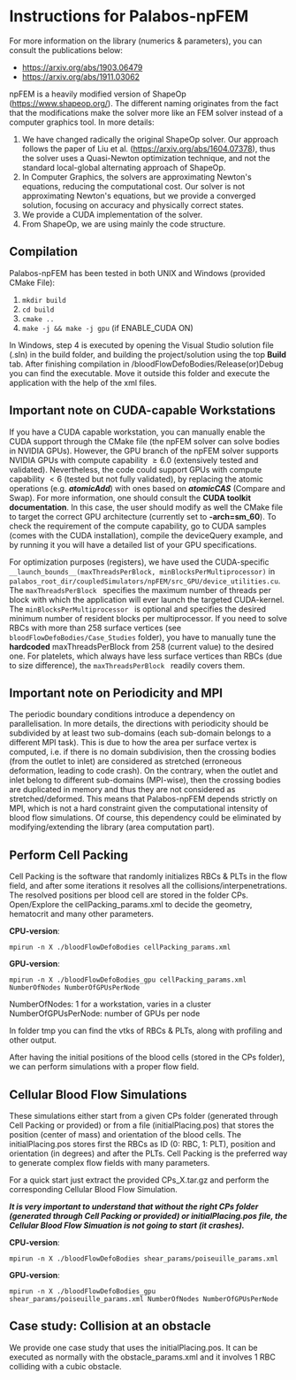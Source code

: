 # Instructions for Palabos-npFEM

For more information on the library (numerics & parameters), you can consult the publications below:

* https://arxiv.org/abs/1903.06479
* https://arxiv.org/abs/1911.03062

npFEM is a heavily modified version of ShapeOp (https://www.shapeop.org/). The different naming originates from the fact that the modifications make the solver more like an FEM solver instead of a computer graphics tool. In more details:

1. We have changed radically the original ShapeOp solver. Our approach follows the paper of Liu et al. (https://arxiv.org/abs/1604.07378), thus the solver uses a Quasi-Newton optimization technique, and not the standard local-global alternating approach of ShapeOp.
2. In Computer Graphics, the solvers are approximating Newton's equations, reducing the computational cost. Our solver is not approximating Newton's equations, but we provide a converged solution, focusing on accuracy and physically correct states.
3. We provide a CUDA implementation of the solver.
4. From ShapeOp, we are using mainly the code structure.

## Compilation

Palabos-npFEM has been tested in both UNIX and Windows (provided CMake File):

1. ```mkdir build```
2. ```cd build```
3. ```cmake ..```
4. ```make -j && make -j gpu``` (if ENABLE_CUDA ON)

In Windows, step 4 is executed by opening the Visual Studio solution file (.sln) in the build folder, and building the project/solution using the top **Build** tab. After finishing compilation in /bloodFlowDefoBodies/Release(or)Debug you can find the executable. Move it outside this folder and execute the application with the help of the xml files.

## Important note on CUDA-capable Workstations

If you have a CUDA capable workstation, you can manually enable the CUDA support through the CMake file (the npFEM solver can solve bodies in NVIDIA GPUs). However, the GPU branch of the npFEM solver supports NVIDIA GPUs with compute capability $\geq 6.0$ (extensively tested and validated). Nevertheless, the code could support GPUs with compute capability $<6$ (tested but not fully validated), by replacing the atomic operations (e.g. ***atomicAdd***) with ones based on ***atomicCAS*** (Compare and Swap). For more information, one should consult the **CUDA toolkit documentation**. In this case, the user should modify as well the CMake file to target the correct GPU architecture (currently set to **-arch=sm_60**). To check the requirement of the compute capability, go to CUDA samples (comes with the CUDA installation), compile the deviceQuery example, and by running it you will have a detailed list of your GPU specifications.

For optimization purposes (registers), we have used the CUDA-specific ```__launch_bounds__(maxThreadsPerBlock, minBlocksPerMultiprocessor)``` in ```palabos_root_dir/coupledSimulators/npFEM/src_GPU/device_utilities.cu```. The  ```maxThreadsPerBlock ```  specifies the maximum number of threads per block with which the application will ever launch the targeted CUDA-kernel. The  ```minBlocksPerMultiprocessor ``` is optional and specifies the desired minimum number of resident blocks per multiprocessor. If you need to solve RBCs with more than 258 surface vertices (see ```bloodFlowDefoBodies/Case_Studies``` folder), you have to manually tune the **hardcoded** maxThreadsPerBlock from 258 (current value) to the desired one. For platelets, which always have less surface vertices than RBCs (due to size difference), the ```maxThreadsPerBlock ``` readily covers them.

## Important note on Periodicity and MPI

The periodic boundary conditions introduce a dependency on parallelisation. In more details, the directions with periodicity should be subdivided by at least two sub-domains (each sub-domain belongs to a different MPI task). This is due to how the area per surface vertex is computed, i.e. if there is no domain subdivision, then the crossing bodies (from the outlet to inlet) are considered as stretched (erroneous deformation, leading to code crash). On the contrary, when the outlet and inlet belong to different sub-domains (MPI-wise), then the crossing bodies are duplicated in memory and thus they are not considered as stretched/deformed. This means that Palabos-npFEM depends strictly on MPI, which is not a hard constraint given the computational intensity of blood flow simulations. Of course, this dependency could be eliminated by modifying/extending the library (area computation part).

## Perform Cell Packing

Cell Packing is the software that randomly initializes RBCs & PLTs in the flow field, and after some iterations it resolves all the collisions/interpenetrations. The resolved positions per blood cell are stored in the folder CPs. Open/Explore the cellPacking_params.xml to decide the geometry, hematocrit and many other parameters.

**CPU-version**:
```
mpirun -n X ./bloodFlowDefoBodies cellPacking_params.xml
```

**GPU-version**:
```
mpirun -n X ./bloodFlowDefoBodies_gpu cellPacking_params.xml NumberOfNodes NumberOfGPUsPerNode
```
NumberOfNodes: 1 for a workstation, varies in a cluster
NumberOfGPUsPerNode: number of GPUs per node

In folder tmp you can find the vtks of RBCs & PLTs, along with profiling and other output.

After having the initial positions of the blood cells (stored in the CPs folder), we can perform simulations with a proper flow field.

## Cellular Blood Flow Simulations

These simulations either start from a given CPs folder (generated through Cell Packing or provided) or from a file (initialPlacing.pos) that stores the position (center of mass) and orientation of the blood cells. The initialPlacing.pos stores first the RBCs as ID (0: RBC, 1: PLT), position and orientation (in degrees) and after the PLTs. Cell Packing is the preferred way to generate complex flow fields with many parameters.

For a quick start just extract the provided CPs_X.tar.gz and perform the corresponding Cellular Blood Flow Simulation.

***It is very important to understand that without the right CPs folder (generated through Cell Packing or provided) or initialPlacing.pos file, the Cellular Blood Flow Simuation is not going to start (it crashes).***

**CPU-version**:
```
mpirun -n X ./bloodFlowDefoBodies shear_params/poiseuille_params.xml
```

**GPU-version**:
```
mpirun -n X ./bloodFlowDefoBodies_gpu shear_params/poiseuille_params.xml NumberOfNodes NumberOfGPUsPerNode
```

## Case study: Collision at an obstacle

We provide one case study that uses the initialPlacing.pos. It can be executed as normally with the obstacle_params.xml and it involves 1 RBC colliding with a cubic obstacle.
